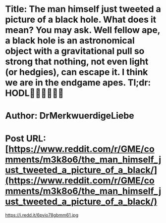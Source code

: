# Title: The man himself just tweeted a picture of a black hole. What does it mean? You may ask. Well fellow ape, a black hole is an astronomical object with a gravitational pull so strong that nothing, not even light (or hedgies), can escape it. I think we are in the endgame apes. Tl;dr: HODL🙌🏼💎🚀🚀🚀
# Author: DrMerkwuerdigeLiebe
# Post URL: [https://www.reddit.com/r/GME/comments/m3k8o6/the_man_himself_just_tweeted_a_picture_of_a_black/](https://www.reddit.com/r/GME/comments/m3k8o6/the_man_himself_just_tweeted_a_picture_of_a_black/)


https://i.redd.it/6pvio78gbmm61.jpg